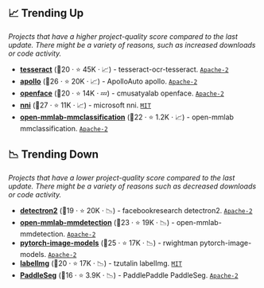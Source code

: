 ## 📈 Trending Up

_Projects that have a higher project-quality score compared to the last update. There might be a variety of reasons, such as increased downloads or code activity._

- <b><a href="https://github.com/tesseract-ocr/tesseract">tesseract</a></b> (🥈20 ·  ⭐ 45K · 📈) - tesseract-ocr-tesseract. <code><a href="http://bit.ly/3nYMfla">Apache-2</a></code>
- <b><a href="https://github.com/ApolloAuto/apollo">apollo</a></b> (🥇26 ·  ⭐ 20K · 📈) - ApolloAuto apollo. <code><a href="http://bit.ly/3nYMfla">Apache-2</a></code>
- <b><a href="https://github.com/cmusatyalab/openface">openface</a></b> (🥈20 ·  ⭐ 14K · 💤) - cmusatyalab openface. <code><a href="http://bit.ly/3nYMfla">Apache-2</a></code>
- <b><a href="https://github.com/microsoft/nni">nni</a></b> (🥇27 ·  ⭐ 11K · 📈) - microsoft nni. <code><a href="http://bit.ly/34MBwT8">MIT</a></code>
- <b><a href="https://github.com/open-mmlab/mmclassification">open-mmlab-mmclassification</a></b> (🥈22 ·  ⭐ 1.2K · 📈) - open-mmlab mmclassification. <code><a href="http://bit.ly/3nYMfla">Apache-2</a></code>

## 📉 Trending Down

_Projects that have a lower project-quality score compared to the last update. There might be a variety of reasons such as decreased downloads or code activity._

- <b><a href="https://github.com/facebookresearch/detectron2">detectron2</a></b> (🥈19 ·  ⭐ 20K · 📉) - facebookresearch detectron2. <code><a href="http://bit.ly/3nYMfla">Apache-2</a></code>
- <b><a href="https://github.com/open-mmlab/mmdetection">open-mmlab-mmdetection</a></b> (🥇23 ·  ⭐ 19K · 📉) - open-mmlab-mmdetection. <code><a href="http://bit.ly/3nYMfla">Apache-2</a></code>
- <b><a href="https://github.com/rwightman/pytorch-image-models">pytorch-image-models</a></b> (🥇25 ·  ⭐ 17K · 📉) - rwightman pytorch-image-models. <code><a href="http://bit.ly/3nYMfla">Apache-2</a></code>
- <b><a href="https://github.com/tzutalin/labelImg">labelImg</a></b> (🥈20 ·  ⭐ 17K · 📉) - tzutalin labelImg. <code><a href="http://bit.ly/34MBwT8">MIT</a></code>
- <b><a href="https://github.com/PaddlePaddle/PaddleSeg">PaddleSeg</a></b> (🥈16 ·  ⭐ 3.9K · 📉) - PaddlePaddle PaddleSeg. <code><a href="http://bit.ly/3nYMfla">Apache-2</a></code>

